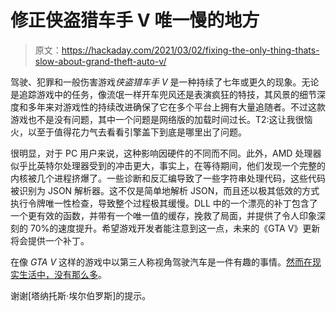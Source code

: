 # 修正侠盗猎车手 V 唯一慢的地方

> 原文：<https://hackaday.com/2021/03/02/fixing-the-only-thing-thats-slow-about-grand-theft-auto-v/>

驾驶、犯罪和一般伤害游戏*侠盗猎车手 V* 是一种持续了七年或更久的现象。无论是追踪游戏中的任务，像流氓一样开车兜风还是表演疯狂的特技，其风景的细节深度和多年来对游戏性的持续改进确保了它在多个平台上拥有大量追随者。不过这款游戏也不是没有问题，其中一个问题是网络版的加载时间过长。T2:这让我很恼火，以至于值得花力气去看看引擎盖下到底是哪里出了问题。

很明显，对于 PC 用户来说，这种影响因硬件的不同而不同。此外，AMD 处理器似乎比英特尔处理器受到的冲击更大，事实上，在等待期间，他们发现一个完整的内核被几个进程挤爆了。一些诊断和反汇编导致了一些字符串处理代码，这些代码被识别为 JSON 解析器。这不仅是简单地解析 JSON，而且还以极其低效的方式执行令牌唯一性检查，导致整个过程极其缓慢。DLL 中的一个漂亮的补丁包含了一个更有效的函数，并带有一个唯一值的缓存，挽救了局面，并提供了令人印象深刻的 70%的速度提升。希望游戏开发者能注意到这一点，未来的《GTA V》更新将会提供一个补丁。

在像 *GTA V* 这样的游戏中以第三人称视角驾驶汽车是一件有趣的事情。[然而在现实生活中，没有那么多](https://hackaday.com/2014/08/17/real-life-gta-driving-a-car-in-third-person-is-hard/)。

谢谢[塔纳托斯·埃尔伯罗斯]的提示。